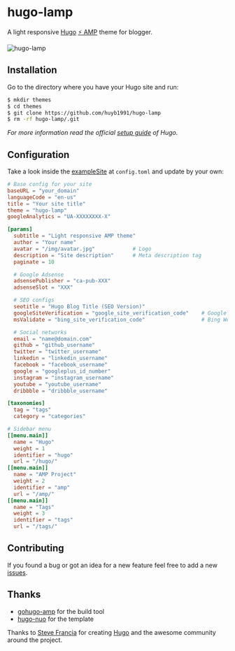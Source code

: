# hugo-lamp

A light responsive [Hugo](https://gohugo.io/) [⚡ AMP](https://www.ampproject.org/) theme for blogger.

![hugo-lamp](/images/screenshot.png)

## Installation

Go to the directory where you have your Hugo site and run:

```bash
$ mkdir themes
$ cd themes
$ git clone https://github.com/huyb1991/hugo-lamp
$ rm -rf hugo-lamp/.git
```

*For more information read the official [setup guide](https://gohugo.io/overview/installing/) of Hugo.*

## Configuration

Take a look inside the [exampleSite](https://github.com/huyb1991/hugo-lamp/tree/master/exampleSite) at `config.toml` and update by your own:

```toml
# Base config for your site
baseURL = "your_domain"
languageCode = "en-us"
title = "Your site title"
theme = "hugo-lamp"
googleAnalytics = "UA-XXXXXXXX-X"

[params]
  subtitle = "Light responsive AMP theme"
  author = "Your name"
  avatar = "/img/avatar.jpg"            # Logo
  description = "Site description"      # Meta description tag
  paginate = 10

  # Google Adsense
  adsensePublisher = "ca-pub-XXX"
  adsenseSlot = "XXX"

  # SEO configs
  seotitle = "Hugo Blog Title (SEO Version)"
  googleSiteVerification = "google_site_verification_code"    # Google Webmaster
  msValidate = "bing_site_verification_code"                  # Bing Webmaster

  # Social networks
  email = "name@domain.com"
  github = "github_username"
  twitter = "twitter_username"
  linkedin = "linkedin_username"
  facebook = "facebook_username"
  google = "googleplus_id_number"
  instagram = "instagram_username"
  youtube = "youtube_username"
  dribbble = "dribbble_username"

[taxonomies]
  tag = "tags"
  category = "categories"

# Sidebar menu
[[menu.main]]
  name = "Hugo"
  weight = 1
  identifier = "hugo"
  url = "/hugo/"
[[menu.main]]
  name = "AMP Project"
  weight = 2
  identifier = "amp"
  url = "/amp/"
[[menu.main]]
  name = "Tags"
  weight = 3
  identifier = "tags"
  url = "/tags/"

```

## Contributing

If you found a bug or got an idea for a new feature feel free to add a new [issues](https://github.com/huyb1991/hugo-lamp/issues).

## Thanks
- [gohugo-amp](https://gohugo-amp.gohugohq.com/styling/) for the build tool
- [hugo-nuo](https://themes.gohugo.io/hugo-nuo/) for the template

Thanks to [Steve Francia](https://github.com/spf13) for creating [Hugo](https://gohugo.io/) and the awesome community around the project.
